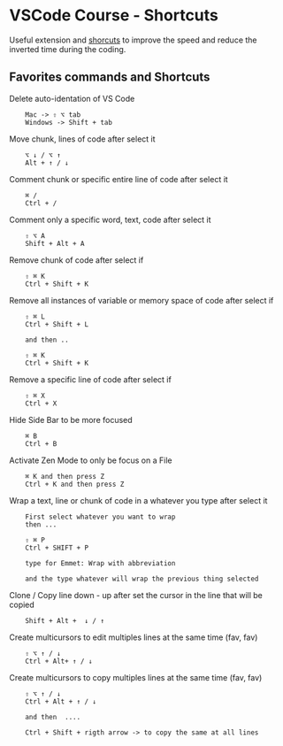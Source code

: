 # VSCode Course - Shortcuts

Useful extension and [shorcuts](https://github.com/rogeralbp/vscode-course/blob/master/extensions-favs.md) 
to improve the speed and reduce the inverted time during the coding.

## Favorites commands and Shortcuts

Delete auto-identation of VS Code
```
    Mac -> ⇧ ⌥ tab
    Windows -> Shift + tab
```

Move chunk, lines of code after select it
```
    ⌥ ↓ / ⌥ ↑
    Alt + ↑ / ↓

```
Comment chunk or specific entire line of code after select it
```
    ⌘ /
    Ctrl + /
```

Comment only a specific word, text, code after select it
```
    ⇧ ⌥ A
    Shift + Alt + A
```


Remove chunk of code after select if
```
    ⇧ ⌘ K
    Ctrl + Shift + K
```

Remove all instances of variable or memory space of code after select if
```
    ⇧ ⌘ L
    Ctrl + Shift + L

    and then ..

    ⇧ ⌘ K
    Ctrl + Shift + K
```

Remove a specific line of code after select if
```
    ⇧ ⌘ X
    Ctrl + X
```

Hide Side Bar to be more focused
```
    ⌘ B
    Ctrl + B
```

Activate Zen Mode to only be focus on a File

```
    ⌘ K and then press Z
    Ctrl + K and then press Z

```

Wrap a text, line or chunk of code in a whatever
 you type after select it

```
    First select whatever you want to wrap
    then ...

    ⇧ ⌘ P
    Ctrl + SHIFT + P

    type for Emmet: Wrap with abbreviation

    and the type whatever will wrap the previous thing selected
```

Clone / Copy line down - up after set the 
cursor in the line that will be copied

```
    Shift + Alt +  ↓ / ↑

```

Create multicursors to edit multiples lines at the same time (fav, fav)
```
    ⇧ ⌥ ↑ / ↓
    Ctrl + Alt+ ↑ / ↓

```

Create multicursors to copy multiples lines at the same time (fav, fav)
```
    ⇧ ⌥ ↑ / ↓
    Ctrl + Alt + ↑ / ↓

    and then  ....

    Ctrl + Shift + rigth arrow -> to copy the same at all lines

```
